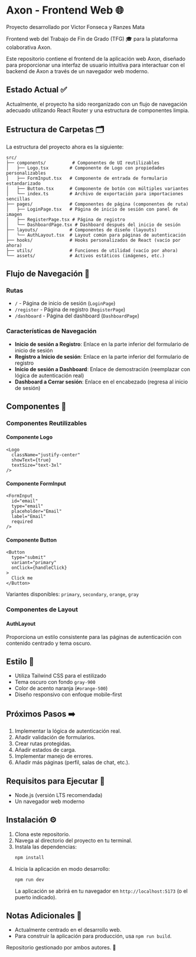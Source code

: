 # Axon - Frontend Web 🌐

Proyecto desarrollado por Victor Fonseca y Ranzes Mata

Frontend web del Trabajo de Fin de Grado (TFG) 🎓 para la plataforma colaborativa Axon.

Este repositorio contiene el frontend de la aplicación web Axon, diseñado para proporcionar una interfaz de usuario intuitiva para interactuar con el backend de Axon a través de un navegador web moderno.

## Estado Actual ✅

Actualmente, el proyecto ha sido reorganizado con un flujo de navegación adecuado utilizando React Router y una estructura de componentes limpia.

## Estructura de Carpetas 🗂️

La estructura del proyecto ahora es la siguiente:

```
src/
├── components/          # Componentes de UI reutilizables
│   ├── Logo.tsx        # Componente de Logo con propiedades personalizables
│   ├── FormInput.tsx   # Componente de entrada de formulario estandarizado
│   ├── Button.tsx      # Componente de botón con múltiples variantes
│   └── index.ts        # Archivo de exportación para importaciones sencillas
├── pages/              # Componentes de página (componentes de ruta)
│   ├── LoginPage.tsx   # Página de inicio de sesión con panel de imagen
│   ├── RegisterPage.tsx # Página de registro
│   └── DashboardPage.tsx # Dashboard después del inicio de sesión
├── layouts/            # Componentes de diseño (layouts)
│   └── AuthLayout.tsx  # Layout común para páginas de autenticación
├── hooks/              # Hooks personalizados de React (vacío por ahora)
├── utils/              # Funciones de utilidad (vacío por ahora)
└── assets/             # Activos estáticos (imágenes, etc.)
```

## Flujo de Navegación 🧭

### Rutas
- `/` - Página de inicio de sesión (`LoginPage`)
- `/register` - Página de registro (`RegisterPage`)
- `/dashboard` - Página del dashboard (`DashboardPage`)

### Características de Navegación
- **Inicio de sesión a Registro**: Enlace en la parte inferior del formulario de inicio de sesión
- **Registro a Inicio de sesión**: Enlace en la parte inferior del formulario de registro
- **Inicio de sesión a Dashboard**: Enlace de demostración (reemplazar con lógica de autenticación real)
- **Dashboard a Cerrar sesión**: Enlace en el encabezado (regresa al inicio de sesión)

## Componentes 🧩

### Componentes Reutilizables

#### Componente Logo
```tsx
<Logo 
  className="justify-center" 
  showText={true} 
  textSize="text-3xl" 
/>
```

#### Componente FormInput
```tsx
<FormInput
  id="email"
  type="email"
  placeholder="Email"
  label="Email"
  required
/>
```

#### Componente Button
```tsx
<Button 
  type="submit" 
  variant="primary"
  onClick={handleClick}
>
  Click me
</Button>
```

Variantes disponibles: `primary`, `secondary`, `orange`, `gray`

### Componentes de Layout

#### AuthLayout
Proporciona un estilo consistente para las páginas de autenticación con contenido centrado y tema oscuro.

## Estilo 🎨
- Utiliza Tailwind CSS para el estilizado
- Tema oscuro con fondo `gray-900`
- Color de acento naranja (`#orange-500`)
- Diseño responsivo con enfoque mobile-first

## Próximos Pasos ➡️
1.  Implementar la lógica de autenticación real.
2.  Añadir validación de formularios.
3.  Crear rutas protegidas.
4.  Añadir estados de carga.
5.  Implementar manejo de errores.
6.  Añadir más páginas (perfil, salas de chat, etc.).

## Requisitos para Ejecutar 🧪

*   Node.js (versión LTS recomendada)
*   Un navegador web moderno

## Instalación ⚙️

1.  Clona este repositorio.
2.  Navega al directorio del proyecto en tu terminal.
3.  Instala las dependencias:
    ```bash
    npm install
    ```
4.  Inicia la aplicación en modo desarrollo:
    ```bash
    npm run dev
    ```
    La aplicación se abrirá en tu navegador en `http://localhost:5173` (o el puerto indicado).

## Notas Adicionales 📌

*   Actualmente centrado en el desarrollo web.
*   Para construir la aplicación para producción, usa `npm run build`.

Repositorio gestionado por ambos autores. 🤝
